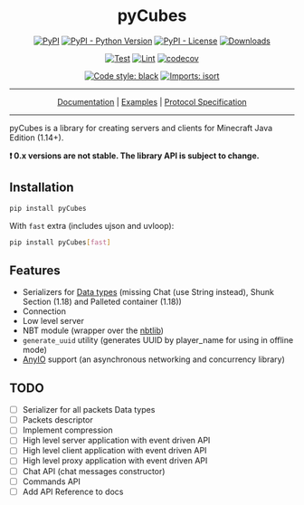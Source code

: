 <h1 align="center">pyCubes</h1>

<p align="center">
<a href="https://pypi.org/project/pycubes"><img alt="PyPI" src="https://img.shields.io/pypi/v/pycubes"></a>
<a href="https://pypi.org/project/pycubes"><img alt="PyPI - Python Version" src="https://img.shields.io/pypi/pyversions/pycubes"></a>
<a href="https://pypi.org/project/pycubes"><img alt="PyPI - License" src="https://img.shields.io/pypi/l/pyCubes"></a>
<a href="https://pepy.tech/project/pycubes"><img alt="Downloads" src="https://pepy.tech/badge/pycubes/month"></a>
</p>
<p align="center">
<a href="https://github.com/DavisDmitry/pyCubes/actions/workflows/test.yml"><img alt="Test" src="https://github.com/DavisDmitry/pyCubes/actions/workflows/test.yml/badge.svg"></a>
<a href="https://github.com/DavisDmitry/pyCubes/actions/workflows/lint.yml"><img alt="Lint" src="https://github.com/DavisDmitry/pyCubes/actions/workflows/lint.yml/badge.svg"></a>
<a href="https://codecov.io/gh/DavisDmitry/pyCubes"><img alt="codecov" src="https://codecov.io/gh/DavisDmitry/pyCubes/branch/master/graph/badge.svg?token=Y18ZNYT4YS"></a>
</p>
<p align="center">
<a href="https://github.com/psf/black"><img alt="Code style: black" src="https://img.shields.io/badge/code%20style-black-000000.svg"></a>
<a href="https://pycqa.github.io/isort"><img alt="Imports: isort" src="https://img.shields.io/badge/%20imports-isort-%231674b1?style=flat&labelColor=ef8336"></a>
</p>

---
<p align="center">
<a href="https://pycubes.dmitrydavis.xyz">Documentation</a> | 
<a href="https://github.com/DavisDmitry/pyCubes/tree/master/examples">Examples</a> | 
<a href="https://wiki.vg/Protocol">Protocol Specification</a>
</p>

---
pyCubes is a library for creating servers and clients for Minecraft Java Edition (1.14+).

**❗ 0.x versions are not stable. The library API is subject to change.**

## Installation

```bash
pip install pyCubes
```

With `fast` extra (includes ujson and uvloop):

```bash
pip install pyCubes[fast]
```

## Features

* Serializers for [Data types](https://wiki.vg/Data_types) (missing Chat (use String instead), Shunk Section (1.18) and Palleted container (1.18))
* Connection
* Low level server
* NBT module (wrapper over the [nbtlib](https://github.com/vberlier/nbtlib))
* `generate_uuid` utility (generates UUID by player_name for using in offline mode)
* [AnyIO](https://github.com/agronholm/anyio) support (an asynchronous networking and concurrency library)

## TODO

* [ ] Serializer for all packets Data types
* [ ] Packets descriptor
* [ ] Implement compression
* [ ] High level server application with event driven API
* [ ] High level client application with event driven API
* [ ] High level proxy application with event driven API
* [ ] Chat API (chat messages constructor)
* [ ] Commands API
* [ ] Add API Reference to docs
